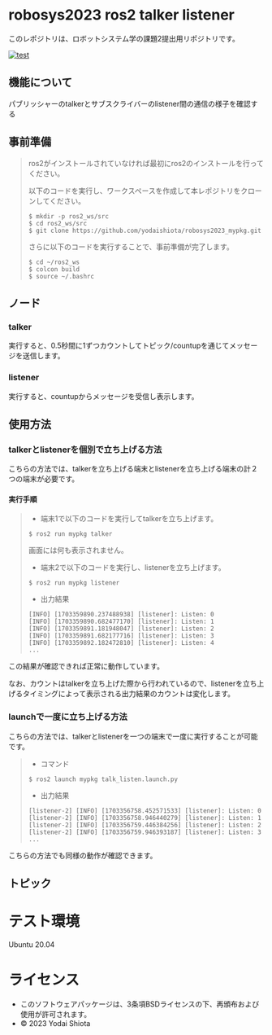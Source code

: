 # robosys2023 ros2 talker listener

このレポジトリは、ロボットシステム学の課題2提出用リポジトリです。

[![test](https://github.com/yodaishiota/robosys2023_mypkg/actions/workflows/test.yml/badge.svg)](https://github.com/yodaishiota/robosys2023_mypkg/actions/workflows/test.yml)

## 機能について
パブリッシャーのtalkerとサブスクライバーのlistener間の通信の様子を確認する

## 事前準備
> ros2がインストールされていなければ最初にros2のインストールを行ってください。
>
> 以下のコードを実行し、ワークスペースを作成して本レポジトリをクローンしてください。
> ```
> $ mkdir -p ros2_ws/src
> $ cd ros2_ws/src
> $ git clone https://github.com/yodaishiota/robosys2023_mypkg.git
> ```
> さらに以下のコードを実行することで、事前準備が完了します。
> ```
> $ cd ~/ros2_ws
> $ colcon build
> $ source ~/.bashrc
> ```

## ノード
### talker
実行すると、0.5秒間に1ずつカウントしてトピック/countupを通じてメッセージを送信します。

### listener
実行すると、countupからメッセージを受信し表示します。
## 使用方法
### talkerとlistenerを個別で立ち上げる方法
こちらの方法では、talkerを立ち上げる端末とlistenerを立ち上げる端末の計２つの端末が必要です。
#### 実行手順
> * 端末1で以下のコードを実行してtalkerを立ち上げます。
> ```
> $ ros2 run mypkg talker
> ```
> 画面には何も表示されません。
> * 端末2で以下のコードを実行し、listenerを立ち上げます。
> ```
> $ ros2 run mypkg listener
> ```
> * 出力結果
> ```
> [INFO] [1703359890.237488938] [listener]: Listen: 0
> [INFO] [1703359890.682477170] [listener]: Listen: 1
> [INFO] [1703359891.181948047] [listener]: Listen: 2
> [INFO] [1703359891.682177716] [listener]: Listen: 3
> [INFO] [1703359892.182472810] [listener]: Listen: 4
> ...
> ```
この結果が確認できれば正常に動作しています。

なお、カウントはtalkerを立ち上げた際から行われているので、listenerを立ち上げるタイミングによって表示される出力結果のカウントは変化します。

### launchで一度に立ち上げる方法
こちらの方法では、talkerとlistenerを一つの端末で一度に実行することが可能です。
> * コマンド
> ```
> $ ros2 launch mypkg talk_listen.launch.py
> ```
> * 出力結果
> ```
> [listener-2] [INFO] [1703356758.452571533] [listener]: Listen: 0
> [listener-2] [INFO] [1703356758.946440279] [listener]: Listen: 1
> [listener-2] [INFO] [1703356759.446384256] [listener]: Listen: 2
> [listener-2] [INFO] [1703356759.946393187] [listener]: Listen: 3
> ...
> ```
こちらの方法でも同様の動作が確認できます。

## トピック

# テスト環境
Ubuntu 20.04

# ライセンス
* このソフトウェアパッケージは、3条項BSDライセンスの下、再頒布および使用が許可されます。
* © 2023 Yodai Shiota
